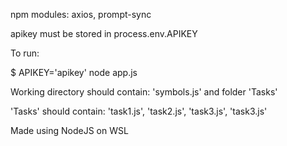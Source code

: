 npm modules: axios, prompt-sync

apikey must be stored in process.env.APIKEY

To run:

$ APIKEY='apikey' node app.js

Working directory should contain: 'symbols.js' and folder 'Tasks'

'Tasks' should contain: 'task1.js', 'task2.js', 'task3.js', 'task3.js'

Made using NodeJS on WSL
